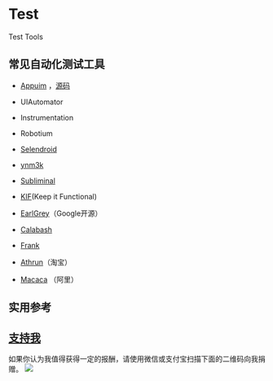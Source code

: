 # Test
Test Tools

## 常见自动化测试工具

- [Appuim](http://appium.io/) ，[源码](https://github.com/appium)

- UIAutomator

- Instrumentation 

- Robotium 

- [Selendroid](https://www.gitbook.com/book/lihuazhang/selendroid/details)

- [ynm3k](https://github.com/douban/ynm3k ) 

- [Subliminal](https://github.com/inkling/Subliminal)

- [KIF](https://github.com/kif-framework/KIF)(Keep it Functional)

- [EarlGrey](https://github.com/google/EarlGrey)（Google开源）

- [Calabash](https://github.com/calabash)

- [Frank](http://www.testingwithfrank.com/)

- [Athrun](http://code.taobao.org/p/athrun/wiki/index/)（淘宝）

- [Macaca](https://macacajs.com/) （阿里）


## 实用参考  



[支持我](http://www.skyseraph.com)
-------
如果你认为我值得获得一定的报酬，请使用微信或支付宝扫描下面的二维码向我捐赠。
![](http://7xo4q8.com1.z0.glb.clouddn.com/skyseraph/2016/wx_zfb.jpg "")



